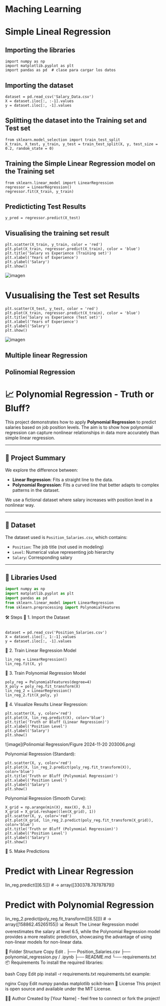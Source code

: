 # Maching Learning 

# Simple Lineal Regression

## Importing the libraries
```
import numpy as np
import matplotlib.pyplot as plt
import pandas as pd  # clase para cargar los datos 
```
## Importing the dataset
```
dataset = pd.read_csv('Salary_Data.csv')
X = dataset.iloc[:, :-1].values
y = dataset.iloc[:, -1].values
```
## Splitting the dataset into the Training set and Test set
```
from sklearn.model_selection import train_test_split
X_train, X_test, y_train, y_test = train_test_split(X, y, test_size = 0.2, random_state = 0)
```
## Training the Simple Linear Regression model on the Training set
```
from sklearn.linear_model import LinearRegression
regressor = LinearRegression()
regressor.fit(X_train, y_train)
```
## Predicticting Test Results
```
y_pred = regressor.predict(X_test)
```
## Visualising the training set result
```
plt.scatter(X_train, y_train, color = 'red')
plt.plot(X_train, regressor.predict(X_train), color = 'blue')
plt.title('Salary vs Experience (Training set)')
plt.xlabel('Years of Experience')
plt.ylabel('Salary')
plt.show()
```
![imagen](lineal_regresion/12.png)

# Vusualising the Test set Results
```
plt.scatter(X_test, y_test, color = 'red')
plt.plot(X_train, regressor.predict(X_train), color = 'blue')
plt.title('Salary vs Experience (Test set)')
plt.xlabel('Years of Experience')
plt.ylabel('Salary')
plt.show()
```
![imagen](lineal_regresion/11.png)
## Multiple linear Regression 


## Polinomial Regression

# 📈 Polynomial Regression - Truth or Bluff?

This project demonstrates how to apply **Polynomial Regression** to predict salaries based on job position levels. The aim is to show how polynomial regression can capture nonlinear relationships in data more accurately than simple linear regression.

---

## 🧠 Project Summary

We explore the difference between:

- **Linear Regression**: Fits a straight line to the data.
- **Polynomial Regression**: Fits a curved line that better adapts to complex patterns in the dataset.

We use a fictional dataset where salary increases with position level in a nonlinear way.

---

## 📂 Dataset

The dataset used is `Position_Salaries.csv`, which contains:

- `Position`: The job title (not used in modeling)
- `Level`: Numerical value representing job hierarchy
- `Salary`: Corresponding salary

---

## 📌 Libraries Used

```python
import numpy as np
import matplotlib.pyplot as plt
import pandas as pd
from sklearn.linear_model import LinearRegression
from sklearn.preprocessing import PolynomialFeatures

```


🛠️ Steps
🔹 1. Import the Dataset
```

dataset = pd.read_csv('Position_Salaries.csv')
X = dataset.iloc[:, 1:-1].values
y = dataset.iloc[:, -1].values
```
🔹 2. Train Linear Regression Model
```
lin_reg = LinearRegression()
lin_reg.fit(X, y)
```
🔹 3. Train Polynomial Regression Model
```
poly_reg = PolynomialFeatures(degree=4)
X_poly = poly_reg.fit_transform(X)
lin_reg_2 = LinearRegression()
lin_reg_2.fit(X_poly, y)
```
🔹 4. Visualize Results
Linear Regression:
```
plt.scatter(X, y, color='red')
plt.plot(X, lin_reg.predict(X), color='blue')
plt.title('Truth or Bluff (Linear Regression)')
plt.xlabel('Position Level')
plt.ylabel('Salary')
plt.show()
```
![image](Polinomial Regression/Figure 2024-11-20 203006.png)

Polynomial Regression (Standard):
```
plt.scatter(X, y, color='red')
plt.plot(X, lin_reg_2.predict(poly_reg.fit_transform(X)), color='blue')
plt.title('Truth or Bluff (Polynomial Regression)')
plt.xlabel('Position Level')
plt.ylabel('Salary')
plt.show()
```
Polynomial Regression (Smooth Curve):
```
X_grid = np.arange(min(X), max(X), 0.1)
X_grid = X_grid.reshape((len(X_grid), 1))
plt.scatter(X, y, color='red')
plt.plot(X_grid, lin_reg_2.predict(poly_reg.fit_transform(X_grid)), color='blue')
plt.title('Truth or Bluff (Polynomial Regression)')
plt.xlabel('Position Level')
plt.ylabel('Salary')
plt.show()
```
🔹 5. Make Predictions
# Predict with Linear Regression
lin_reg.predict([[6.5]])  # → array([330378.78787879])

# Predict with Polynomial Regression
lin_reg_2.predict(poly_reg.fit_transform([[6.5]]))  # → array([158862.45265155])
📊 Result
The Linear Regression model overestimates the salary at level 6.5, while the Polynomial Regression model provides a more realistic prediction, showcasing the advantage of using non-linear models for non-linear data.

📁 Folder Structure
Copy
Edit
.
├── Position_Salaries.csv
├── polynomial_regression.py / .ipynb
├── README.md
└── requirements.txt
📦 Requirements
To install the required libraries:

bash
Copy
Edit
pip install -r requirements.txt
requirements.txt example:

nginx
Copy
Edit
numpy
pandas
matplotlib
scikit-learn
📝 License
This project is open source and available under the MIT License.

🙋‍♂️ Author
Created by [Your Name] - feel free to connect or fork the project!
